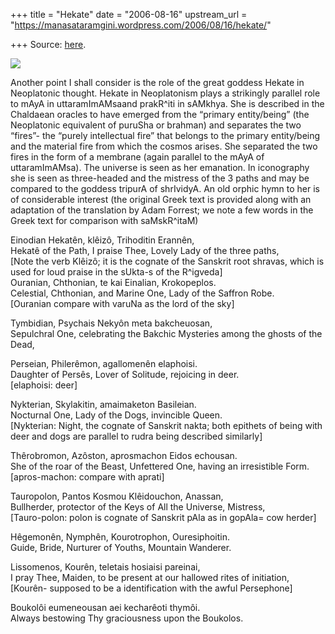 +++
title = "Hekate"
date = "2006-08-16"
upstream_url = "https://manasataramgini.wordpress.com/2006/08/16/hekate/"

+++
Source: [here](https://manasataramgini.wordpress.com/2006/08/16/hekate/).



[![](https://i1.wp.com/photos1.blogger.com/blogger/2010/410/320/hekate.jpg)](http://photos1.blogger.com/blogger/2010/410/1600/hekate.jpg)

Another point I shall consider is the role of the great goddess Hekate
in Neoplatonic thought. Hekate in Neoplatonism plays a strikingly
parallel role to mAyA in uttaramImAMsaand prakR^iti in sAMkhya. She is
described in the Chaldaean oracles to have emerged from the “primary
entity/being” (the Neoplatonic equivalent of puruSha or brahman) and
separates the two “fires”- the “purely intellectual fire” that belongs
to the primary entity/being and the material fire from which the cosmos
arises. She separated the two fires in the form of a membrane (again
parallel to the mAyA of uttaramImAMsa). The universe is seen as her
emanation. In iconography she is seen as three-headed and the mistress
of the 3 paths and may be compared to the goddess tripurA of shrIvidyA.
An old orphic hymn to her is of considerable interest (the original
Greek text is provided along with an adaptation of the translation by
Adam Forrest; we note a few words in the Greek text for comparison with
saMskR^itaM)

Einodian Hekatên, klêizô, Trihoditin Erannên,  
Hekatê of the Path, I praise Thee, Lovely Lady of the three paths,  
\[Note the verb Klêizô; it is the cognate of the Sanskrit root shravas,
which is used for loud praise in the sUkta-s of the R^igveda\]  
Ouranian, Chthonian, te kai Einalian, Krokopeplos.  
Celestial, Chthonian, and Marine One, Lady of the Saffron Robe.  
\[Ouranian compare with varuNa as the lord of the sky\]

Tymbidian, Psychais Nekyôn meta bakcheuosan,  
Sepulchral One, celebrating the Bakchic Mysteries among the ghosts of
the Dead,

Perseian, Philerêmon, agallomenên elaphoisi.  
Daughter of Persês, Lover of Solitude, rejoicing in deer.  
\[elaphoisi: deer\]

Nykterian, Skylakitin, amaimaketon Basileian.  
Nocturnal One, Lady of the Dogs, invincible Queen.  
\[Nykterian: Night, the cognate of Sanskrit nakta; both epithets of
being with deer and dogs are parallel to rudra being described
similarly\]

Thêrobromon, Azôston, aprosmachon Eidos echousan.  
She of the roar of the Beast, Unfettered One, having an irresistible
Form.  
\[apros-machon: compare with aprati\]

Tauropolon, Pantos Kosmou Klêidouchon, Anassan,  
Bullherder, protector of the Keys of All the Universe, Mistress,  
\[Tauro-polon: polon is cognate of Sanskrit pAla as in gopAla= cow
herder\]

Hêgemonên, Nymphên, Kourotrophon, Ouresiphoitin.  
Guide, Bride, Nurturer of Youths, Mountain Wanderer.

Lissomenos, Kourên, teletais hosiaisi pareinai,  
I pray Thee, Maiden, to be present at our hallowed rites of
initiation,  
\[Kourên- supposed to be a identification with the awful Persephone\]

Boukolôi eumeneousan aei kecharêoti thymôi.  
Always bestowing Thy graciousness upon the Boukolos.

